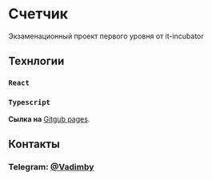 # Счетчик

Экзаменационный проект первого уровня от it-incubator

## Teхнлогии

### `React`
### `Typescript`

**Сылка на** [Gitgub pages](https://vadytih.github.io/counter-ts).

## Контакты

### Telegram: [@Vadimby](t.me/vadimby)